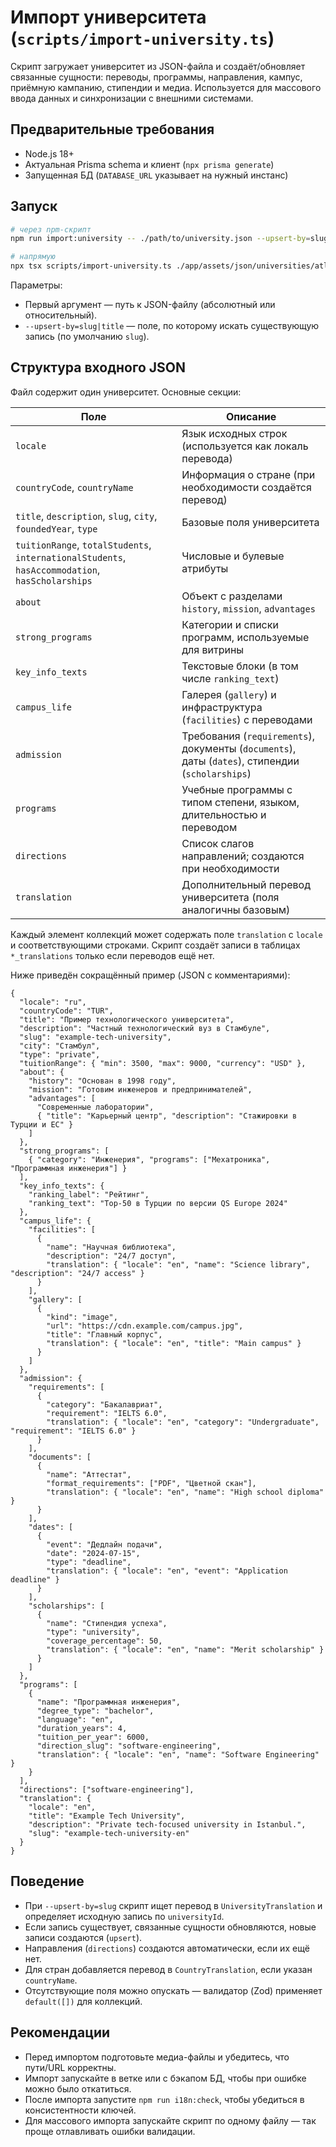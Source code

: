 # Импорт университета (`scripts/import-university.ts`)

Скрипт загружает университет из JSON-файла и создаёт/обновляет связанные сущности: переводы, программы, направления, кампус, приёмную кампанию, стипендии и медиа. Используется для массового ввода данных и синхронизации с внешними системами.

## Предварительные требования

- Node.js 18+
- Актуальная Prisma schema и клиент (`npx prisma generate`)
- Запущенная БД (`DATABASE_URL` указывает на нужный инстанс)

## Запуск

```bash
# через npm-скрипт
npm run import:university -- ./path/to/university.json --upsert-by=slug

# напрямую
npx tsx scripts/import-university.ts ./app/assets/json/universities/atlas.json --upsert-by=title
```

Параметры:

- Первый аргумент — путь к JSON-файлу (абсолютный или относительный).
- `--upsert-by=slug|title` — поле, по которому искать существующую запись (по умолчанию `slug`).

## Структура входного JSON

Файл содержит один университет. Основные секции:

| Поле | Описание |
| --- | --- |
| `locale` | Язык исходных строк (используется как локаль перевода) |
| `countryCode`, `countryName` | Информация о стране (при необходимости создаётся перевод) |
| `title`, `description`, `slug`, `city`, `foundedYear`, `type` | Базовые поля университета |
| `tuitionRange`, `totalStudents`, `internationalStudents`, `hasAccommodation`, `hasScholarships` | Числовые и булевые атрибуты |
| `about` | Объект с разделами `history`, `mission`, `advantages` |
| `strong_programs` | Категории и списки программ, используемые для витрины |
| `key_info_texts` | Текстовые блоки (в том числе `ranking_text`) |
| `campus_life` | Галерея (`gallery`) и инфраструктура (`facilities`) с переводами |
| `admission` | Требования (`requirements`), документы (`documents`), даты (`dates`), стипендии (`scholarships`) |
| `programs` | Учебные программы c типом степени, языком, длительностью и переводом |
| `directions` | Список слагов направлений; создаются при необходимости |
| `translation` | Дополнительный перевод университета (поля аналогичны базовым)

Каждый элемент коллекций может содержать поле `translation` с `locale` и соответствующими строками. Скрипт создаёт записи в таблицах `*_translations` только если переводов ещё нет.

Ниже приведён сокращённый пример (JSON с комментариями):

```jsonc
{
  "locale": "ru",
  "countryCode": "TUR",
  "title": "Пример технологического университета",
  "description": "Частный технологический вуз в Стамбуле",
  "slug": "example-tech-university",
  "city": "Стамбул",
  "type": "private",
  "tuitionRange": { "min": 3500, "max": 9000, "currency": "USD" },
  "about": {
    "history": "Основан в 1998 году",
    "mission": "Готовим инженеров и предпринимателей",
    "advantages": [
      "Современные лаборатории",
      { "title": "Карьерный центр", "description": "Стажировки в Турции и ЕС" }
    ]
  },
  "strong_programs": [
    { "category": "Инженерия", "programs": ["Мехатроника", "Программная инженерия"] }
  ],
  "key_info_texts": {
    "ranking_label": "Рейтинг",
    "ranking_text": "Top-50 в Турции по версии QS Europe 2024"
  },
  "campus_life": {
    "facilities": [
      {
        "name": "Научная библиотека",
        "description": "24/7 доступ",
        "translation": { "locale": "en", "name": "Science library", "description": "24/7 access" }
      }
    ],
    "gallery": [
      {
        "kind": "image",
        "url": "https://cdn.example.com/campus.jpg",
        "title": "Главный корпус",
        "translation": { "locale": "en", "title": "Main campus" }
      }
    ]
  },
  "admission": {
    "requirements": [
      {
        "category": "Бакалавриат",
        "requirement": "IELTS 6.0",
        "translation": { "locale": "en", "category": "Undergraduate", "requirement": "IELTS 6.0" }
      }
    ],
    "documents": [
      {
        "name": "Аттестат",
        "format_requirements": ["PDF", "Цветной скан"],
        "translation": { "locale": "en", "name": "High school diploma" }
      }
    ],
    "dates": [
      {
        "event": "Дедлайн подачи",
        "date": "2024-07-15",
        "type": "deadline",
        "translation": { "locale": "en", "event": "Application deadline" }
      }
    ],
    "scholarships": [
      {
        "name": "Стипендия успеха",
        "type": "university",
        "coverage_percentage": 50,
        "translation": { "locale": "en", "name": "Merit scholarship" }
      }
    ]
  },
  "programs": [
    {
      "name": "Программная инженерия",
      "degree_type": "bachelor",
      "language": "en",
      "duration_years": 4,
      "tuition_per_year": 6000,
      "direction_slug": "software-engineering",
      "translation": { "locale": "en", "name": "Software Engineering" }
    }
  ],
  "directions": ["software-engineering"],
  "translation": {
    "locale": "en",
    "title": "Example Tech University",
    "description": "Private tech-focused university in Istanbul.",
    "slug": "example-tech-university-en"
  }
}
```

## Поведение

- При `--upsert-by=slug` скрипт ищет перевод в `UniversityTranslation` и определяет исходную запись по `universityId`.
- Если запись существует, связанные сущности обновляются, новые записи создаются (`upsert`).
- Направления (`directions`) создаются автоматически, если их ещё нет.
- Для стран добавляется перевод в `CountryTranslation`, если указан `countryName`.
- Отсутствующие поля можно опускать — валидатор (Zod) применяет `default([])` для коллекций.

## Рекомендации

- Перед импортом подготовьте медиа-файлы и убедитесь, что пути/URL корректны.
- Импорт запускайте в ветке или с бэкапом БД, чтобы при ошибке можно было откатиться.
- После импорта запустите `npm run i18n:check`, чтобы убедиться в консистентности ключей.
- Для массового импорта запускайте скрипт по одному файлу — так проще отлавливать ошибки валидации.
